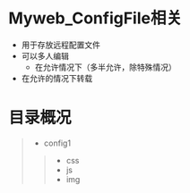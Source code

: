 # Myweb_ConfigFile相关
* 用于存放远程配置文件
* 可以多人编辑
  * 在允许情况下（多半允许，除特殊情况）
* 在允许的情况下转载
# 目录概况
>* config1
>>* css
 >>* js
  >>* img
